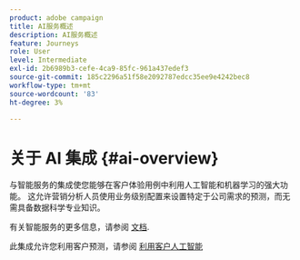 ```yaml
---
product: adobe campaign
title: AI服务概述
description: AI服务概述
feature: Journeys
role: User
level: Intermediate
exl-id: 2b6989b3-cefe-4ca9-85fc-961a437edef3
source-git-commit: 185c2296a51f58e2092787edcc35ee9e4242bec8
workflow-type: tm+mt
source-wordcount: '83'
ht-degree: 3%

---
```


# 关于 AI 集成 {#ai-overview}

与智能服务的集成使您能够在客户体验用例中利用人工智能和机器学习的强大功能。 这允许营销分析人员使用业务级别配置来设置特定于公司需求的预测，而无需具备数据科学专业知识。

有关智能服务的更多信息，请参阅 [文档](https://experienceleague.adobe.com/docs/experience-platform/intelligent-services/home.html).

此集成允许您利用客户预测，请参阅 [利用客户人工智能](../ai-services/leveraging-customer-ai.md)

<!--* fatigue scores, see [Leveraging Journey AI](../ai-services/leveraging-fatigue-scores.md)-->
